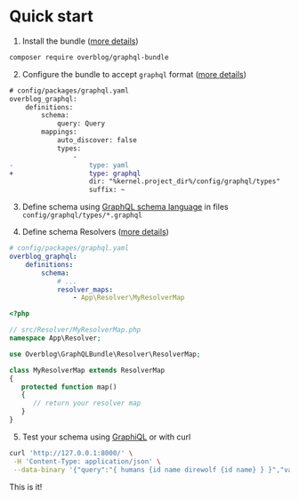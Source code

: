 Quick start
===========

1. Install the bundle ([more details](../index.md))

```bash
composer require overblog/graphql-bundle
```

2. Configure the bundle to accept `graphql` format ([more details](graphql-schema-language.md))

```diff
# config/packages/graphql.yaml
overblog_graphql:
    definitions:
        schema:
            query: Query
        mappings:
            auto_discover: false
            types:
                -
-                   type: yaml
+                   type: graphql
                    dir: "%kernel.project_dir%/config/graphql/types"
                    suffix: ~
```

3. Define schema using [GraphQL schema language](http://graphql.org/learn/schema/)
in files `config/graphql/types/*.graphql`

4. Define schema Resolvers ([more details](resolver-map.md))

```yaml
# config/packages/graphql.yaml
overblog_graphql:
    definitions:
        schema:
            # ...
            resolver_maps:
                - App\Resolver\MyResolverMap
```

```php
<?php

// src/Resolver/MyResolverMap.php
namespace App\Resolver;

use Overblog\GraphQLBundle\Resolver\ResolverMap;

class MyResolverMap extends ResolverMap
{
   protected function map()
   {
      // return your resolver map
   }
}
```

5. Test your schema using [GraphiQL](graphiql) or with curl

```bash
curl 'http://127.0.0.1:8000/' \
 -H 'Content-Type: application/json' \
 --data-binary '{"query":"{ humans {id name direwolf {id name} } }","variables":{}}'
```

This is it!
